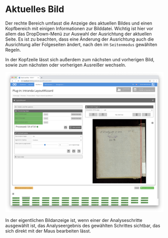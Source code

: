 # Aktuelles Bild

Der rechte Bereich umfasst die Anzeige des aktuellen Bildes und einen Kopfbereich mit einigen Informationen zur Bilddatei. Wichtig ist hier vor allem das DropDown-Menü zur Auswahl der Ausrichtung der aktuellen Seite. Es ist zu beachten, dass eine Änderung der Ausrichtung auch die Ausrichtung aller Folgeseiten ändert, nach den im `Seitenmodus` gewählten Regeln.

In der Kopfzeile lässt sich außerdem zum nächsten und vorherigen Bild, sowie zum nächsten oder vorherigen Ausreißer wechseln.

![Bildanzeige eines ausgew&#xE4;hlten Analyseschrittes](../../../../.gitbook/assets/intranda_step_crop_08.png)

In der eigentlichen Bildanzeige ist, wenn einer der Analyseschritte ausgewählt ist, das Analyseergebnis des gewählten Schrittes sichtbar, das sich direkt mit der Maus bearbeiten lässt.
